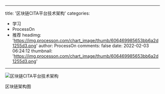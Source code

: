 
---
title: '区块链CITA平台技术架构'
categories: 
 - 学习
 - ProcessOn
 - 推荐
headimg: 'https://img.processon.com/chart_image/thumb/606469985653bb6a2d1255d3.png'
author: ProcessOn
comments: false
date: 2022-02-03 06:24:12
thumbnail: 'https://img.processon.com/chart_image/thumb/606469985653bb6a2d1255d3.png'
---

<div>   
<img class="thumb" alt="区块链CITA平台技术架构" src="https://img.processon.com/chart_image/thumb/606469985653bb6a2d1255d3.png" referrerpolicy="no-referrer">
<p>区块链架构图</p>  
</div>
            